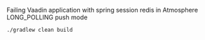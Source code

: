 Failing Vaadin application with spring session redis in Atmosphere LONG_POLLING push mode

`./gradlew clean build`
